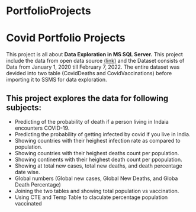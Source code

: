 # PortfolioProjects
# Covid Portfolio Projects
This project is all about **Data Exploration in MS SQL Server.** This project include the data from open data source [(link)](https://ourworldindata.org/covid-deaths) 
and the Dataset consists of Data from January 1, 2020 till February 7, 2022.
The entire dataset was devided into two table (CovidDeaths and CovidVaccinations) before importing it to SSMS for data exploration.

## This project explores the data for following subjects:
* Predicting of the probability of death if a person living in Indaia encounters COVID-19.
* Predicting the probability of getting infected by covid if you live in India.
* Showing countries with their heighest infection rate as compared to population.
* Showing countries with their heighest deaths count per population.
* Showing continents with their heighest death count per ppopulation.
* Showing at total new cases, total new deaths, and death percentage date wise.
* Global numbers (Global new cases, Global New Deaths, and Globa Death Percentage)
* Joining the two tables and showing total population vs vaccination.
* Using CTE and Temp Table to claculate percentage population vaccinated 
